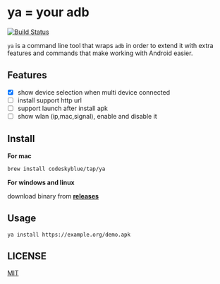 # ya = your adb
[![Build Status](https://travis-ci.org/codeskyblue/ya.svg?branch=master)](https://travis-ci.org/codeskyblue/ya)

`ya` is a command line tool that wraps `adb` in order to extend it with extra features and commands that make working with Android easier.

## Features
- [x] show device selection when multi device connected
- [ ] install support http url
- [ ] support launch after install apk
- [ ] show wlan (ip,mac,signal), enable and disable it

## Install
**For mac**

```bash
brew install codeskyblue/tap/ya
```

**For windows and linux**

download binary from [**releases**](https://github.com/codeskyblue/ya/releases)

## Usage
```
ya install https://example.org/demo.apk
```

## LICENSE
[MIT](LICENSE)
